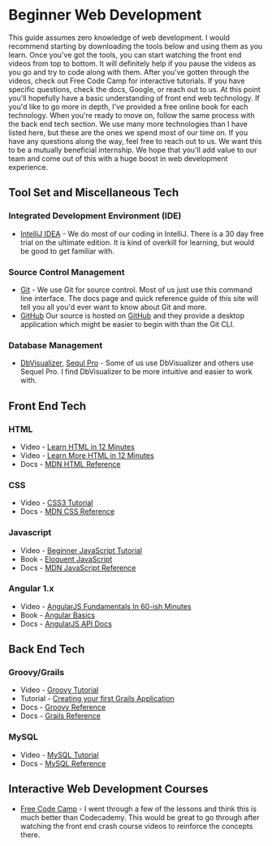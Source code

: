 # Beginner Web Development

This guide assumes zero knowledge of web development.
I would recommend starting by downloading the tools below and using them as you learn.
Once you've got the tools, you can start watching the front end videos from top to bottom.
It will definitely help if you pause the videos as you go and try to code along with them.
After you've gotten through the videos, check out Free Code Camp for interactive tutorials.
If you have specific questions, check the docs, Google, or reach out to us.
At this point you'll hopefully have a basic understanding of front end web technology.
If you'd like to go more in depth, I've provided a free online book for each technology.
When you're ready to move on, follow the same process with the back end tech section.
We use many more technologies than I have listed here, but these are the ones we spend most of our time on.
If you have any questions along the way, feel free to reach out to us.
We want this to be a mutually beneficial internship.
We hope that you'll add value to our team and come out of this with a huge boost in web development experience.

## Tool Set and Miscellaneous Tech

### Integrated Development Environment (IDE)
* [IntelliJ IDEA](https://www.jetbrains.com/idea) - We do most of our coding in IntelliJ. There is a 30 day free trial on the ultimate edition. It is kind of overkill for learning, but would be good to get familiar with.

### Source Control Management
* [Git](https://git-scm.com/) - We use Git for source control. Most of us just use this command line interface. The docs page and quick reference guide of this site will tell you all you'd ever want to know about Git and more.
* [GitHub](https://desktop.github.com/) Our source is hosted on [GitHub](https://github.com/) and they provide a desktop application which might be easier to begin with than the Git CLI.

### Database Management
* [DbVisualizer](https://www.dbvis.com/), [Sequl Pro](https://www.sequelpro.com/) - Some of us use DbVisualizer and others use Sequel Pro. I find DbVisualizer to be more intuitive and easier to work with.

## Front End Tech

### HTML
* Video - [Learn HTML in 12 Minutes](https://www.youtube.com/watch?v=bWPMSSsVdPk)
* Video - [Learn More HTML in 12 Minutes](https://www.youtube.com/watch?v=KJ13lX20FqU)
* Docs - [MDN HTML Reference](https://developer.mozilla.org/en-US/docs/Web/HTML/Reference)

### CSS
* Video - [CSS3 Tutorial](https://www.youtube.com/watch?v=CUxH_rWSI1k)
* Docs - [MDN CSS Reference](https://developer.mozilla.org/en-US/docs/Web/CSS/Reference)

### Javascript
* Video - [Beginner JavaScript Tutorial](https://www.youtube.com/watch?v=fju9ii8YsGs)
* Book - [Eloquent JavaScript](http://eloquentjavascript.net/)
* Docs - [MDN JavaScript Reference](https://developer.mozilla.org/en-US/docs/Web/JavaScript/Reference)

### Angular 1.x
* Video - [AngularJS Fundamentals In 60-ish Minutes](https://www.youtube.com/watch?v=i9MHigUZKEM)
* Book - [Angular Basics](http://www.angularjsbook.com/angular-basics/chapters/)
* Docs - [AngularJS API Docs](https://code.angularjs.org/1.5.11/docs/api)

## Back End Tech

### Groovy/Grails
* Video - [Groovy Tutorial](https://www.youtube.com/watch?v=B98jc8hdu9g)
* Tutorial - [Creating your first Grails Application](http://guides.grails.org/creating-your-first-grails-app/guide/index.html)
* Docs - [Groovy Reference](http://groovy-lang.org/documentation.html)
* Docs - [Grails Reference](http://docs.grails.org/2.5.6/)

### MySQL
* Video - [MySQL Tutorial](https://www.youtube.com/watch?v=yPu6qV5byu4)
* Docs - [MySQL Reference](https://dev.mysql.com/doc/refman/5.7/en/)

## Interactive Web Development Courses

* [Free Code Camp](https://www.freecodecamp.com) - I went through a few of the lessons and think this is much better than Codecademy. This would be great to go through after watching the front end crash course videos to reinforce the concepts there.

